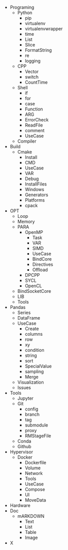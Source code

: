 - Programing  
  - Python
    - pip
    - virtualenv
    - virtualenvwrapper
    - time
    - List
    - Slice
    - FormatString
    - re
    - logging
  - CPP
    - Vector
    - switch
    - CountTime
  - Shell
    - if
    - for
    - case
    - Function
    - ARG
    - ErrorCheck
    - ReadFile
    - comment
    - UseCase
  - Compiler
- Build  
  - Cmake
    - Install
    - CMD
    - UseCase
    - VAR
    - Debug
    - InstallFiles
    - Windows
    - Generators
    - Platforms
    - cpack
- OPT  
  - Loop
  - Memory
  - PARA
    - OpenMP
      - Task
      - VAR
      - SIMD
      - UseCase
      - BindCore
      - Directives
      - Offload
    - DPCPP
    - SYCL
    - OpenCL
  - BindSocketCore
  - LIB
  - Tools
- Pandas  
  - Series
  - DataFrame
  - UseCase
    - Create
    - columns
    - row
    - xy
    - condition
    - string
    - sort
    - SpecialValue
    - sampling
    - Merge
  - Visualization
  - Issues
- Tools  
  - Jupyter
  - Git
    - config
    - branch
    - tag
    - submodule
    - proxy
    - RMStageFile
  - Conda
  - Github
- Hypervisor  
  - Docker
    - Dockerfile
    - Volume
    - Network
    - Tools
    - UseCase
    - Compose
    - UI
    - MoveData
- Hardware  
- Doc  
  - mARKDOWN
    - Text
    - List
    - Table
    - Image
- X  

